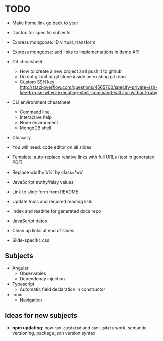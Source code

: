 # TODO

* Make home link go back to year
* Doctoc for specific subjects

* Express mongoose: ID virtual, transform
* Express mongoose: add links to implementations in demo API
* Git cheatsheet
  * How to create a new project and push it to github
  * Do not git init or git clone inside an existing git repo
  * Custom SSH key: http://stackoverflow.com/questions/4565700/specify-private-ssh-key-to-use-when-executing-shell-command-with-or-without-ruby
* CLI environment cheatsheet
  * Command line
  * Interactive help
  * Node environment
  * MongoDB shell
* Glossary

* You will need: code editor on all slides
* Template: auto-replace relative links with full URLs (test in generated PDF)
* Replace width='x%' by class='wx'
* JavaScript truthy/falsy values
* Link to slide form from README
* Update tools and required reading lists
* Index and readme for generated docs repo
* JavaScript dates
* Clean up links at end of slides

* Slide-specific css

## Subjects

* Angular
  * Observables
  * Dependency injection
* Typescript
  * Automatic field declaration in constructor
* Ionic
  * Navigation

## Ideas for new subjects

* **npm updating**: how `npm outdated` and `npm update` work, semantic versioning, package.json version syntax
